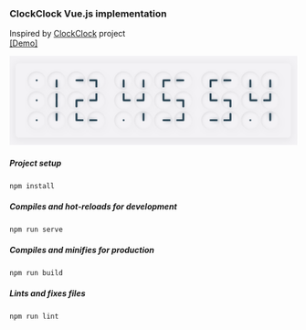 ### ClockClock Vue.js implementation
Inspired by [ClockClock](https://clockclock.com/) project  
[[Demo]](https://andymarch25.github.io/clock-clock/)

![ClockClock screenshot](screenshot.png)

##### Project setup
```
npm install
```

##### Compiles and hot-reloads for development
```
npm run serve
```

##### Compiles and minifies for production
```
npm run build
```

##### Lints and fixes files
```
npm run lint
```